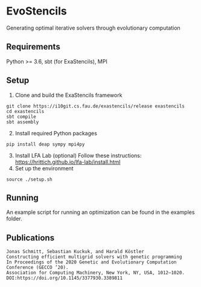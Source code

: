 # EvoStencils
Generating optimal iterative solvers through evolutionary computation
## Requirements
Python >= 3.6, sbt (for ExaStencils), MPI
## Setup
1. Clone and build the ExaStencils framework
```
git clone https://i10git.cs.fau.de/exastencils/release exastencils
cd exastencils
sbt compile
sbt assembly
```
2. Install required Python packages
```
pip install deap sympy mpi4py
```
3. Install LFA Lab (optional)
  Follow these instructions: https://hrittich.github.io/lfa-lab/install.html 
4. Set up the environment
```
source ./setup.sh
```
## Running
An example script for running an optimization can be found in the examples folder.

## Publications
```
Jonas Schmitt, Sebastian Kuckuk, and Harald Köstler
Constructing efficient multigrid solvers with genetic programming
In Proceedings of the 2020 Genetic and Evolutionary Computation Conference (GECCO ’20). 
Association for Computing Machinery, New York, NY, USA, 1012–1020.
DOI:https://doi.org/10.1145/3377930.3389811
```
